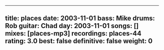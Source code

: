
---
title: places
date: 2003-11-01
bass:	Mike
drums:	Rob
guitar:	Chad
day: 2003-11-01
songs: []
mixes: [places-mp3]
recordings: places-44
rating: 3.0
best: false
definitive: false
weight: 0
---
